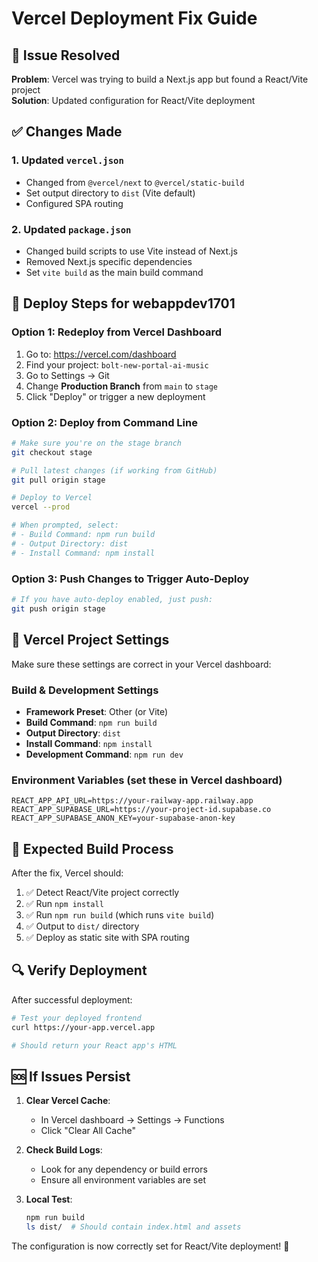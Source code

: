 # Vercel Deployment Fix Guide

## 🔧 Issue Resolved
**Problem**: Vercel was trying to build a Next.js app but found a React/Vite project  
**Solution**: Updated configuration for React/Vite deployment

## ✅ Changes Made

### 1. Updated `vercel.json`
- Changed from `@vercel/next` to `@vercel/static-build`
- Set output directory to `dist` (Vite default)
- Configured SPA routing

### 2. Updated `package.json`
- Changed build scripts to use Vite instead of Next.js
- Removed Next.js specific dependencies
- Set `vite build` as the main build command

## 🚀 Deploy Steps for webappdev1701

### Option 1: Redeploy from Vercel Dashboard
1. Go to: https://vercel.com/dashboard
2. Find your project: `bolt-new-portal-ai-music`
3. Go to Settings → Git
4. Change **Production Branch** from `main` to `stage`
5. Click "Deploy" or trigger a new deployment

### Option 2: Deploy from Command Line
```bash
# Make sure you're on the stage branch
git checkout stage

# Pull latest changes (if working from GitHub)
git pull origin stage

# Deploy to Vercel
vercel --prod

# When prompted, select:
# - Build Command: npm run build  
# - Output Directory: dist
# - Install Command: npm install
```

### Option 3: Push Changes to Trigger Auto-Deploy
```bash
# If you have auto-deploy enabled, just push:
git push origin stage
```

## 🔧 Vercel Project Settings

Make sure these settings are correct in your Vercel dashboard:

### Build & Development Settings
- **Framework Preset**: Other (or Vite)
- **Build Command**: `npm run build`
- **Output Directory**: `dist`
- **Install Command**: `npm install`
- **Development Command**: `npm run dev`

### Environment Variables (set these in Vercel dashboard)
```
REACT_APP_API_URL=https://your-railway-app.railway.app
REACT_APP_SUPABASE_URL=https://your-project-id.supabase.co
REACT_APP_SUPABASE_ANON_KEY=your-supabase-anon-key
```

## 🎯 Expected Build Process

After the fix, Vercel should:
1. ✅ Detect React/Vite project correctly
2. ✅ Run `npm install` 
3. ✅ Run `npm run build` (which runs `vite build`)
4. ✅ Output to `dist/` directory
5. ✅ Deploy as static site with SPA routing

## 🔍 Verify Deployment

After successful deployment:
```bash
# Test your deployed frontend
curl https://your-app.vercel.app

# Should return your React app's HTML
```

## 🆘 If Issues Persist

1. **Clear Vercel Cache**:
   - In Vercel dashboard → Settings → Functions
   - Click "Clear All Cache"

2. **Check Build Logs**:
   - Look for any dependency or build errors
   - Ensure all environment variables are set

3. **Local Test**:
   ```bash
   npm run build
   ls dist/  # Should contain index.html and assets
   ```

The configuration is now correctly set for React/Vite deployment! 🎉
